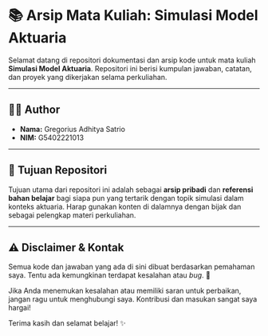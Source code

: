 # 📚 Arsip Mata Kuliah: Simulasi Model Aktuaria

Selamat datang di repositori dokumentasi dan arsip kode untuk mata kuliah **Simulasi Model Aktuaria**. Repositori ini berisi kumpulan jawaban, catatan, dan proyek yang dikerjakan selama perkuliahan.

---

## 👨‍💻 Author

* **Nama:** Gregorius Adhitya Satrio
* **NIM:** G5402221013

---

## 🎯 Tujuan Repositori

Tujuan utama dari repositori ini adalah sebagai **arsip pribadi** dan **referensi bahan belajar** bagi siapa pun yang tertarik dengan topik simulasi dalam konteks aktuaria. Harap gunakan konten di dalamnya dengan bijak dan sebagai pelengkap materi perkuliahan.

---

## ⚠️ Disclaimer & Kontak

Semua kode dan jawaban yang ada di sini dibuat berdasarkan pemahaman saya. Tentu ada kemungkinan terdapat kesalahan atau *bug*. 🐛

Jika Anda menemukan kesalahan atau memiliki saran untuk perbaikan, jangan ragu untuk menghubungi saya. Kontribusi dan masukan sangat saya hargai!

Terima kasih dan selamat belajar! ✨
